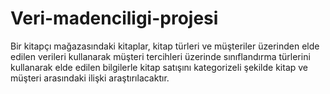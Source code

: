# Veri-madenciligi-projesi 
 Bir kitapçı mağazasındaki kitaplar, kitap türleri ve müşteriler üzerinden elde edilen verileri kullanarak müşteri tercihleri üzerinde sınıflandırma türlerini kullanarak elde edilen bilgilerle kitap satışını kategorizeli şekilde kitap ve müşteri arasındaki ilişki araştırılacaktır.

